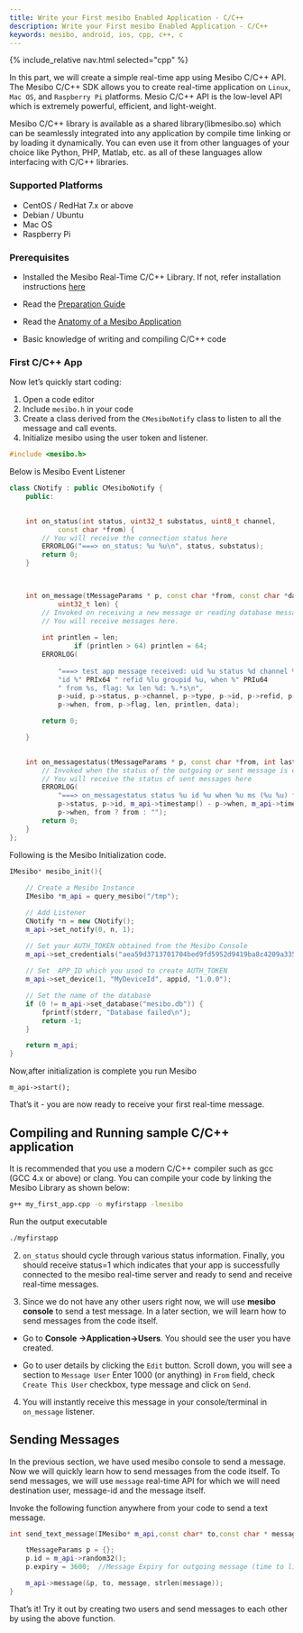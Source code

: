 ```yaml
---
title: Write your First mesibo Enabled Application - C/C++
description: Write your First mesibo Enabled Application - C/C++
keywords: mesibo, android, ios, cpp, c++, c
---
```

{% include_relative nav.html selected="cpp" %}

In this part, we will create a simple real-time app using Mesibo C/C++ API. The Mesibo C/C++ SDK allows you to create real-time application on `Linux`, `Mac OS`, and `Raspberry Pi` platforms. Mesio C/C++ API is the low-level API which is extremely powerful, efficient, and light-weight.

Mesibo C/C++ library is available as a shared library(libmesibo.so) which can be seamlessly integrated into any application by compile time linking or by loading it dynamically. You can even use it from other languages of your choice like Python, PHP, Matlab, etc. as all of these languages allow interfacing with C/C++ libraries. 

### Supported Platforms
- CentOS / RedHat 7.x or above
- Debian / Ubuntu
- Mac OS
- Raspberry Pi


### Prerequisites

- Installed the Mesibo Real-Time C/C++ Library. If not, refer installation instructions [here](/documentation/install/linux/) 

- Read the [Preparation Guide](/documentation/tutorials/first-app/)

- Read the [Anatomy of a Mesibo Application](/documentation/tutorials/first-app/anatomy/) 

- Basic knowledge of writing and compiling C/C++ code

### First C/C++ App

Now let’s quickly start coding:

1. Open a code editor
2. Include `mesibo.h` in your code
3. Create a class derived from the `CMesiboNotify` class to listen to all the message and call events. 
4. Initialize mesibo using the user token and listener.

```cpp
#include <mesibo.h>
```

Below is Mesibo Event Listener

```cpp
class CNotify : public CMesiboNotify {
	public:

	
	int on_status(int status, uint32_t substatus, uint8_t channel,
			const char *from) {
		// You will receive the connection status here	
		ERRORLOG("===> on_status: %u %u\n", status, substatus);
		return 0;
	}


	
	int on_message(tMessageParams * p, const char *from, const char *data,
			uint32_t len) {
		// Invoked on receiving a new message or reading database messages
		// You will receive messages here.
		
		int printlen = len;
                if (printlen > 64) printlen = 64;
		ERRORLOG(
				
			"===> test app message received: uid %u status %d channel %d type %u "
			"id %" PRIx64 " refid %lu groupid %u, when %" PRIu64
			" from %s, flag: %x len %d: %.*s\n",
			p->uid, p->status, p->channel, p->type, p->id, p->refid, p->groupid,
			p->when, from, p->flag, len, printlen, data);

		return 0;

	}

	
	int on_messagestatus(tMessageParams * p, const char *from, int last) {
		// Invoked when the status of the outgoing or sent message is changed
		// You will receive the status of sent messages here
		ERRORLOG(
			"===> on_messagestatus status %u id %u when %u ms (%u %u) from: %s\n",
			p->status, p->id, m_api->timestamp() - p->when, m_api->timestamp(),
			p->when, from ? from : "");
		return 0;
	}
};

```
 
Following is the Mesibo Initialization code.

```cpp
IMesibo* mesibo_init(){
	
	// Create a Mesibo Instance
	IMesibo *m_api = query_mesibo("/tmp");  

	// Add Listener
	CNotify *n = new CNotify();
	m_api->set_notify(0, n, 1);

	// Set your AUTH_TOKEN obtained from the Mesibo Console
	m_api->set_credentials("aea59d3713701704bed9fd5952d9419ba8c4209a335e664ef2g");
	
	// Set  APP_ID which you used to create AUTH_TOKEN 
	m_api->set_device(1, "MyDeviceId", appid, "1.0.0");

	// Set the name of the database
	if (0 != m_api->set_database("mesibo.db")) {
		fprintf(stderr, "Database failed\n");
		return -1;
	}

	return m_api;
}

```
Now,after initialization is complete you run Mesibo
```
m_api->start();
```

That’s it - you are now ready to receive your first real-time message.

## Compiling and Running sample C/C++ application

It is recommended that you use a modern C/C++ compiler such as gcc (GCC 4.x or above) or clang. You can compile your code by linking the Mesibo Library as shown below:

```bash
g++ my_first_app.cpp -o myfirstapp -lmesibo
```

Run the output executable

```bash
./myfirstapp
```

2. `on_status` should cycle through various status information. Finally, you should receive status=1 which indicates that your app is successfully connected to the mesibo real-time server and ready to send and receive real-time messages.

3. Since we do not have any other users right now, we will use **mesibo console** to send a test message. In a later section, we will learn how to send messages from the code itself.

- Go to **Console ->Application->Users**. You should see the user you have created.

- Go to user details by clicking the `Edit` button. Scroll down, you will see a section to `Message User`
Enter 1000 (or anything) in `From` field, check `Create This User` checkbox, type message and click on `Send`.

4. You will instantly receive this message in your console/terminal in `on_message` listener.

## Sending Messages
In the previous section, we have used mesibo console to send a message. Now we will quickly learn how to send messages from the code itself. To send messages, we will use `message` real-time API for which we will need destination user, message-id and the message itself.

Invoke the following function anywhere from your code to send a text message. 

```cpp
int send_text_message(IMesibo* m_api,const char* to,const char * message){

	tMessageParams p = {};
	p.id = m_api->random32();
	p.expiry = 3600;  //Message Expiry for outgoing message (time to live), in seconds

	m_api->message(&p, to, message, strlen(message));
}

```

That’s it! Try it out by creating two users and send messages to each other by using the above function.
